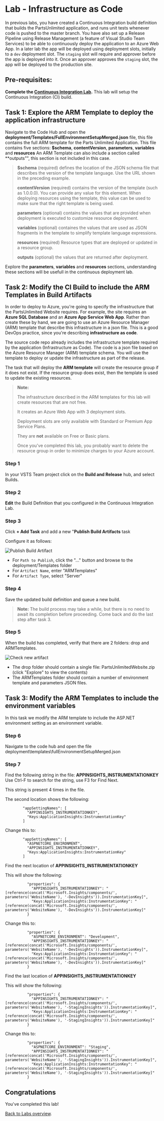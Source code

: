 # Lab - Infrastructure as Code

In previous labs, you have created a Continuous Integration build definition that builds the PartsUnlimited application, 
and runs unit tests whenever code is pushed to the master branch. You have also set up a Release Pipeline using Release Management (a feature of Visual Studio Team Services)
to be able to continuously deploy the application to an Azure Web App. In a later lab the app will be deployed using deployment slots, initially to a `dev` deployment slot. 
The `staging` slot will require and approver before the app is deployed into it. 
Once an approver approves the `staging` slot, the app will be deployed to the production site.

## Pre-requisites:

**Complete the [Continuous Integration Lab](../Continuous_Integration/LabDescription.md).**
This lab will setup the Continuous Integration (CI) build.

## Task 1: Explore the ARM Template to deploy the application infrastructure

Navigate to the Code Hub and open the **deployment/Templates/FullEnvironmentSetupMerged.json** file, this file contains the full ARM template for the Parts Unlimited Application.
This file contains five sections: **$schema**, **contentVersion**, **parameters**, **variables** and **resources**
An ARM Template can also include a section called **outputs"", this section is not included in this case.

> **$schema** (required) defines the location of the JSON schema file that describes the version of the template language. Use the URL shown in the preceding example.
>
> **contentVersion** (required) contains the version of the template (such as 1.0.0.0). You can provide any value for this element. When deploying resources using the template, this value can be used to make sure that the right template is being used.
>
> **parameters** (optional) contains the values that are provided when deployment is executed to customize resource deployment.
>
> **variables** (optional) containes the values that are used as JSON fragments in the template to simplify template language expressions.
>
> **resources** (required) Resource types that are deployed or updated in a resource group.
>
> **outputs** (optional) the values that are returned after deployment.

Explore the **parameters**, **variables** and **resources** sections, understanding these sections will be usefull in the continuous deployment lab.

## Task 2: Modify the CI Build to include the ARM Templates in Build Artifacts

In order to deploy to Azure, you're going to specify the infrastructure that the PartsUnlimited Website requires.
For example, the site requires an **Azure SQL Database** and an **Azure App Service Web App**.
Rather than create these by hand, we are going to use an Azure Resource Manager (ARM) template that describe this infrastructure in a json file.
This is a good DevOps practice, since you're describing **infrastructure as code**.

The source code repo already includes the infrastructure template required by the application (Infrastructure as Code). 
The code is a json file based on the Azure Resource Manager (ARM) template schema. 
You will use the template to deploy or update the infrastructure as part of the release.

The task that will deploy the **ARM template** will create the resource group if it does not exist. 
If the resource group does exist, then the template is used to update the existing resources.

> **Note:**
>
> The infrastructure described in the ARM templates for this lab will create resources that are not free.
>
> It creates an Azure Web App with 3 deployment slots.
>
> Deployment slots are only available with Standard or Premium App Service Plans. 
>
> They are **not** available on Free or Basic plans.
>
> Once you've completed this lab, you probably want to delete the resource group in order to minimize charges to your Azure account.

### Step 1

In your VSTS Team project click on the **Build and Release** hub, and select Builds.

### Step 2

**Edit** the Build Definition that you configured in the Continuous Integration Lab.

### Step 3

Click **+ Add Task** and add a new "**Publish Build Artifacts** task

Configure it as follows:

![Publish Build Artifact](media/49.png)

* For `Path to Publish`, click the "..." button and browse to the deployment/Templates folder
* For `Artifact Name`, enter "ARMTemplates"
* For `Artifact Type`, select "Server"

### Step 4

Save the updated build definition and queue a new build.

> **Note:**
>The build process may take a while, but there is no need to await its completion before proceeding. Come back and do the last step after task 3.

### Step 5

When the build has completed, verify that there are 2 folders: drop and ARMTemplates.

![Check new artifact](media/55.png)

* The drop folder should contain a single file: PartsUnlimitedWebsite.zip (click "Explore" to view the contents)
* The ARMTemplates folder should contain a number of environment template and parameters JSON files.

## Task 3: Modify the ARM Templates to include the environment variables

In this task we modify the ARM template to include the ASP.NET environment setting as an environment variable.

### Step 6

Navigate to the code hub and open the file deployment\templates\fullEnvironmentSetupMerged.json

### Step 7

Find the following string in the file: **APPINSIGHTS_INSTRUMENTATIONKEY**
Use Ctrl-F to search for the string, use F3 for Find Next.

This string is present 4 times in the file.

The second location shows the following:

            "appSettingNames": [
              "APPINSIGHTS_INSTRUMENTATIONKEY",
              "Keys:ApplicationInsights:InstrumentationKey"
            ]

Change this to:

            "appSettingNames": [
              "ASPNETCORE_ENVIRONMENT",
              "APPINSIGHTS_INSTRUMENTATIONKEY",
              "Keys:ApplicationInsights:InstrumentationKey"
            ]

Find the next location of **APPINSIGHTS_INSTRUMENTATIONKEY**

This will show the following:

              "properties": {
                "APPINSIGHTS_INSTRUMENTATIONKEY": "[reference(concat('Microsoft.Insights/components/', parameters('WebsiteName'), '-DevInsights')).InstrumentationKey]",
                "Keys:ApplicationInsights:InstrumentationKey": "[reference(concat('Microsoft.Insights/components/', parameters('WebsiteName'), '-DevInsights')).InstrumentationKey]"
              }

Change this to:

              "properties": {
                "ASPNETCORE_ENVIRONMENT": "Development",
                "APPINSIGHTS_INSTRUMENTATIONKEY": "[reference(concat('Microsoft.Insights/components/', parameters('WebsiteName'), '-DevInsights')).InstrumentationKey]",
                "Keys:ApplicationInsights:InstrumentationKey": "[reference(concat('Microsoft.Insights/components/', parameters('WebsiteName'), '-DevInsights')).InstrumentationKey]"
              }

Find the last location of **APPINSIGHTS_INSTRUMENTATIONKEY**

This will show the following:

              "properties": {
                "APPINSIGHTS_INSTRUMENTATIONKEY": "[reference(concat('Microsoft.Insights/components/', parameters('WebsiteName'), '-StagingInsights')).InstrumentationKey]",
                "Keys:ApplicationInsights:InstrumentationKey": "[reference(concat('Microsoft.Insights/components/', parameters('WebsiteName'), '-StagingInsights')).InstrumentationKey]"
              }

Change this to:

              "properties": {
                "ASPNETCORE_ENVIRONMENT": "Staging",
                "APPINSIGHTS_INSTRUMENTATIONKEY": "[reference(concat('Microsoft.Insights/components/', parameters('WebsiteName'), '-StagingInsights')).InstrumentationKey]",
                "Keys:ApplicationInsights:InstrumentationKey": "[reference(concat('Microsoft.Insights/components/', parameters('WebsiteName'), '-StagingInsights')).InstrumentationKey]"
              }

## Congratulations

You've completed this lab!

[Back to Labs overview](../../Readme.md).
